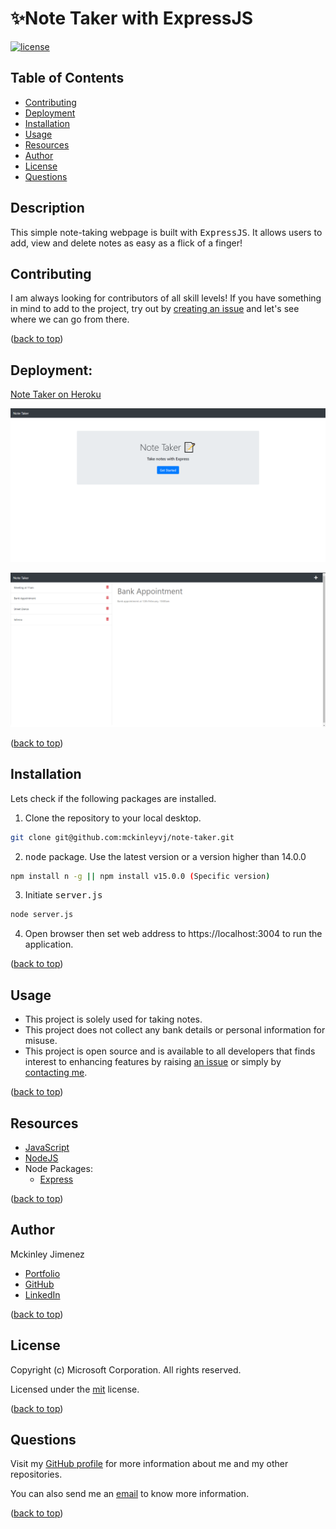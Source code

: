 # ✨Note Taker with ExpressJS

[![license](https://img.shields.io/static/v1?label=license&message=mit&color=red)](https://choosealicense.com/licenses/mit)

## Table of Contents

-   [Contributing](#contributing)
-   [Deployment](#deployment)
-   [Installation](#installation)
-   [Usage](#usage)
-   [Resources](#resources)
-   [Author](#author)
-   [License](#license)
-   [Questions](#questions)

## Description

This simple note-taking webpage is built with <kbd>ExpressJS</kbd>. It allows users to add, view and delete notes as easy as a flick of a finger!

## Contributing

I am always looking for contributors of all skill levels! If you have something in mind to add to the project, try out by [creating an issue](https://github.com/mckinleyvj/note-taker/issues) and let's see where we can go from there.

<p align="left">(<a href="#top">back to top</a>)</p>

## Deployment:

[Note Taker on Heroku](https://macvj-note-taker.herokuapp.com/)

![Heroku Deployed Note Taker](./public/assets/images/note-taker.png)

![Heroku Deployed Note Taker 2](./public/assets/images/note-taker2.png)

<p align="left">(<a href="#top">back to top</a>)</p>

## Installation

Lets check if the following packages are installed.

1. Clone the repository to your local desktop.

```bash
git clone git@github.com:mckinleyvj/note-taker.git
```

2. <kbd>node</kbd> package. Use the latest version or a version higher than 14.0.0

```bash
npm install n -g || npm install v15.0.0 (Specific version)
```

3. Initiate <kbd>server.js</kbd>

```bash
node server.js
```

4. Open browser then set web address to https://localhost:3004 to run the application.

<p align="left">(<a href="#top">back to top</a>)</p>

## Usage

-   This project is solely used for taking notes.
-   This project does not collect any bank details or personal information for misuse.
-   This project is open source and is available to all developers that finds interest to enhancing features by raising [an issue](https://github.com/mckinleyvj/note-taker/issues) or simply by [contacting me](#questions).

<p align="left">(<a href="#top">back to top</a>)</p>

## Resources

-   [JavaScript](https://developer.mozilla.org/en-US/docs/Web/JavaScript)
-   [NodeJS](https://nodejs.org/)
-   Node Packages:
    -   [Express](https://www.npmjs.com/package/express)

<p align="left">(<a href="#top">back to top</a>)</p>

## Author

Mckinley Jimenez

-   [Portfolio](https://mckinleyvj.github.io/professional-portfolio/)
-   [GitHub](https://github.com/mckinleyvj)
-   [LinkedIn](https://www.linkedin.com/in/mckinleyjimenez)

<p align="left">(<a href="#top">back to top</a>)</p>

## License

Copyright (c) Microsoft Corporation. All rights reserved.

Licensed under the [mit](LICENSE) license.

<p align="left">(<a href="#top">back to top</a>)</p>

## Questions

Visit my [GitHub profile](https://github.com/mckinleyvj) for more information about me and my other repositories.

You can also send me an <a href="mailto:mckinleyvj@gmail.com?">email</a> to know more information.

<p align="left">(<a href="#top">back to top</a>)</p>
